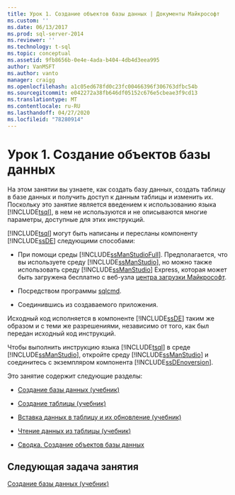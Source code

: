 ```yaml
---
title: Урок 1. Создание объектов базы данных | Документы Майкрософт
ms.custom: ''
ms.date: 06/13/2017
ms.prod: sql-server-2014
ms.reviewer: ''
ms.technology: t-sql
ms.topic: conceptual
ms.assetid: 9fb8656b-0e4e-4ada-b404-4db4d3eea995
author: VanMSFT
ms.author: vanto
manager: craigg
ms.openlocfilehash: a1c05ed678fd0c23fc00466396f306763dfbc54b
ms.sourcegitcommit: e042272a38fb646df05152c676e5cbeae3f9cd13
ms.translationtype: MT
ms.contentlocale: ru-RU
ms.lasthandoff: 04/27/2020
ms.locfileid: "78280914"
---
```

# <a name="lesson-1-creating-database-objects"></a>Урок 1. Создание объектов базы данных
  На этом занятии вы узнаете, как создать базу данных, создать таблицу в базе данных и получить доступ к данным таблицы и изменить их. Поскольку это занятие является введением к использованию языка [!INCLUDE[tsql](../includes/tsql-md.md)], в нем не используются и не описываются многие параметры, доступные для этих инструкций.  
  
 [!INCLUDE[tsql](../includes/tsql-md.md)] могут быть написаны и пересланы компоненту [!INCLUDE[ssDE](../includes/ssde-md.md)] следующими способами:  
  
-   При помощи среды [!INCLUDE[ssManStudioFull](../includes/ssmanstudiofull-md.md)]. Предполагается, что вы используете среду [!INCLUDE[ssManStudio](../includes/ssmanstudio-md.md)], но можно также использовать среду [!INCLUDE[ssManStudio](../includes/ssmanstudio-md.md)] Express, которая может быть загружена бесплатно с веб-узла [центра загрузки Майкрософт](https://www.microsoft.com/download/details.aspx?id=14630).  
  
-   Посредством программы [sqlcmd](../tools/sqlcmd-utility.md).  
  
-   Соединившись из создаваемого приложения.  
  
 Исходный код исполняется в компоненте [!INCLUDE[ssDE](../includes/ssde-md.md)] таким же образом и с теми же разрешениями, независимо от того, как был передан исходный код инструкций.  
  
 Чтобы выполнить инструкцию языка [!INCLUDE[tsql](../includes/tsql-md.md)] в среде [!INCLUDE[ssManStudio](../includes/ssmanstudio-md.md)], откройте среду [!INCLUDE[ssManStudio](../includes/ssmanstudio-md.md)] и соединитесь с экземпляром компонента [!INCLUDE[ssDEnoversion](../includes/ssdenoversion-md.md)].  
  
 Это занятие содержит следующие разделы:  
  
-   [Создание базы данных (учебник)](lesson-1-1-creating-a-database.md)  
  
-   [Создание таблицы (учебник)](lesson-1-2-creating-a-table.md)  
  
-   [Вставка данных в таблицу и их обновление (учебник)](lesson-1-3-inserting-and-updating-data-in-a-table.md)  
  
-   [Чтение данных из таблицы (учебник)](lesson-1-4-reading-the-data-in-a-table.md)  
  
-   [Сводка. Создание объектов базы данных](lesson-1-5-summary-creating-database-objects.md)  
  
## <a name="next-task-in-lesson"></a>Следующая задача занятия  
 [Создание базы данных (учебник)](lesson-1-1-creating-a-database.md)  
  
  
